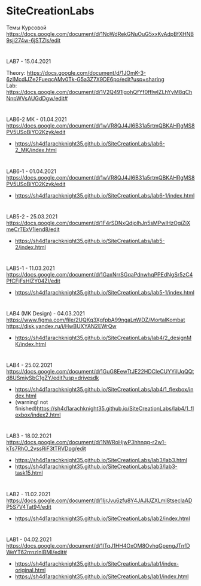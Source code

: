 # SiteCreationLabs

Темы Курсовой <br>
https://docs.google.com/document/d/1NoWdRekGNuOuG5xxKvAdpBfXHNB9sjj274w-6jSTZls/edit<br>
#

LAB7 - 15.04.2021 <br>

Theory: https://docs.google.com/document/d/1JOmK-3-6zIMcdIJZe2FueqcAMv0Tk-G5a3Z7X9DE6po/edit?usp=sharing<br>
Lab: https://docs.google.com/document/d/1V2Q491lgohQfYf0ffIwIZLhYyM8qChNnpWVsAUGdDgw/edit#<br>
#

LAB6-2 MK - 01.04.2021 <br>
https://docs.google.com/document/d/1wVR8QJ4JI6B31a5rtmQBKAHRgMS8PV5USoBiYO2Kzyk/edit<br>
- https://sh4d1arachknight35.github.io/SiteCreationLabs/lab6-2_MK/index.html<br>
#

LAB6-1 - 01.04.2021 <br>
https://docs.google.com/document/d/1wVR8QJ4JI6B31a5rtmQBKAHRgMS8PV5USoBiYO2Kzyk/edit<br>
- https://sh4d1arachknight35.github.io/SiteCreationLabs/lab6-1/index.html<br>
#

LAB5-2 - 25.03.2021 <br>
https://docs.google.com/document/d/1F4rSDNxQdjolhJn5sMPwIHzOgiZiXmeCrTExV1iend8/edit<br>
- https://sh4d1arachknight35.github.io/SiteCreationLabs/lab5-2/index.html<br>
#

LAB5-1 - 11.03.2021 <br>
https://docs.google.com/document/d/1GaxNrrSGqaPdnwhqPPEdNgSr5zC4PfCFjFsHIZY04ZI/edit<br>
- https://sh4d1arachknight35.github.io/SiteCreationLabs/lab5-1/index.html<br>
#

LAB4 (MK Design) - 04.03.2021 <br>
https://www.figma.com/file/2UQKq3XgfpbA99ngaLnWDZ/MortalKombat<br>
https://disk.yandex.ru/i/HwBUXYAN2EWrQw<br>
- https://sh4d1arachknight35.github.io/SiteCreationLabs/lab4/2_designMK/index.html<br>
#

LAB4 - 25.02.2021 <br>
https://docs.google.com/document/d/1GuG8EewTtJE22HDCleCUYYilUqQQtd8USmiySbC1gZY/edit?usp=drivesdk<br>
- https://sh4d1arachknight35.github.io/SiteCreationLabs/lab4/1_flexbox/index.html<br>
- (warning! not finished)https://sh4d1arachknight35.github.io/SiteCreationLabs/lab4/1_flexbox/index2.html<br>

#

LAB3 - 18.02.2021 <br>
https://docs.google.com/document/d/1NWRoHjwP3hhnqg-r2w1-kTs7RhO_2vssRiF3tTRVDpg/edit<br>
- https://sh4d1arachknight35.github.io/SiteCreationLabs/lab3/lab3.html<br>
- https://sh4d1arachknight35.github.io/SiteCreationLabs/lab3/lab3-task15.html<br>
#

LAB2 - 11.02.2021<br>
https://docs.google.com/document/d/1IjrJvu6zfu8Y4JAJIJZXLmI8tseclaADP5S7V4Tat94/edit<br> 
- https://sh4d1arachknight35.github.io/SiteCreationLabs/lab2/index.html
#

LAB1 - 04.02.2021<br>
https://docs.google.com/document/d/1lTqJ1HH4OxOM8OvhqGpengJTnfDWeYT62rrnzlnIBMI/edit#<br>
- https://sh4d1arachknight35.github.io/SiteCreationLabs/lab1/index-original.html<br>
- https://sh4d1arachknight35.github.io/SiteCreationLabs/lab1/index.html


